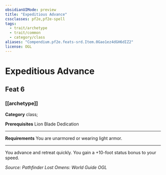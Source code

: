 ```yaml
---
obsidianUIMode: preview
title: "Expeditious Advance"
cssclasses: pf2e,pf2e-spell
tags:
  - trait/archetype
  - trait/common
  - category/class
aliases: "Compendium.pf2e.feats-srd.Item.0Gao1ez4dGH6dIZ2"
license: OGL
---
```

# Expeditious Advance
## Feat 6
### [[archetype]]

**Category** class; 



**Prerequisites** Lion Blade Dedication
* * *
**Requirements** You are unarmored or wearing light armor.

* * *

You advance and retreat quickly. You gain a +10-foot status bonus to your speed.

*Source: Pathfinder Lost Omens: World Guide*
*OGL*